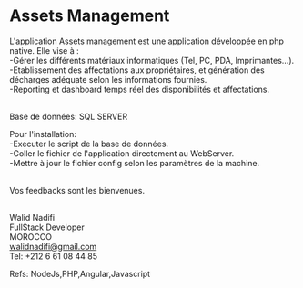 # Assets Management

L'application Assets management est une application développée en php native. 
Elle vise à : 
  <br>-Gérer les différents matériaux informatiques (Tel, PC, PDA, Imprimantes...).
 <br> -Etablissement des affectations aux propriétaires, et génération des décharges adéquate selon les informations fournies.
 <br> -Reporting et dashboard temps réel des disponibilités et affectations.
  
<br>Base de données: 
  SQL SERVER
  
Pour l'installation: 
 <br> -Executer le script de la base de données.
  <br>-Coller le fichier de l'application directement au WebServer.
  <br>-Mettre à jour le fichier config selon les paramètres de la machine.
  
  
<br>  Vos feedbacks sont les bienvenues. 
  
  
  <br> Walid Nadifi 
 <br> FullStack Developer 
 <br>  MOROCCO
 <br> walidnadifi@gmail.com
 <br> Tel: +212 6 61 08 44 85
  
  Refs: 
  NodeJs,PHP,Angular,Javascript
